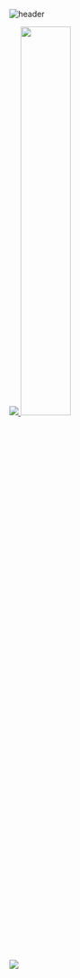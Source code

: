 ![header](https://capsule-render.vercel.app/api?type=wave&color=timeGradient&height=300&section=header&text=JeongKwanho&fontSize=90&animation=fadeIn&fontColor=d6ace6&fontAlignY=20)

<a href="s">
  <img src="https://github-readme-stats.vercel.app/api/top-langs/?username=JeongKwanho&exclude_repo=JeongKwanho.github.io&layout=compact&theme=tokyonight" />
</a>
<a href="s">
  <img src="https://github-readme-stats.vercel.app/api?username=JeongKwanho&theme=tokyonight&show_icons=true" width="42%" />
</a>

![](https://github-profile-summary-cards.vercel.app/api/cards/profile-details?username=JeongKwanho&theme=nord_dark)

<!--
**JeongKwanho/JeongKwanho** is a ✨ _special_ ✨ repository because its `README.md` (this file) appears on your GitHub profile.

Here are some ideas to get you started:

- 🔭 I’m currently working on ...
- 🌱 I’m currently learning ...
- 👯 I’m looking to collaborate on ...
- 🤔 I’m looking for help with ...
- 💬 Ask me about ...
- 📫 How to reach me: ...
- 😄 Pronouns: ...
- ⚡ Fun fact: ...
-->
